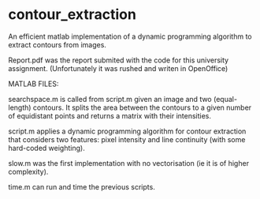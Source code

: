 contour_extraction
==================

An efficient matlab implementation of a dynamic programming algorithm to extract contours from images.

Report.pdf was the report submited with the code for this university assignment. (Unfortunately it was rushed and writen in OpenOffice)

MATLAB FILES:

searchspace.m is called from script.m given an image and two (equal-length) contours. It splits the area between the contours to a given number of equidistant points and returns a matrix with their intensities.

script.m applies a dynamic programming algorithm for contour extraction that considers two features: pixel intensity and line continuity (with some hard-coded weighting).

slow.m was the first implementation with no vectorisation (ie it is of higher complexity).

time.m can run and time the previous scripts.
